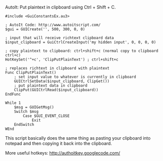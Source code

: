 AutoIt: Put plaintext in clipboard using Ctrl + Shift + C.

```autoit
#include <GuiConstantsEx.au3>

; AutoIt Code: http://www.autoitscript.com/
$gui = GUICreate('', 500, 300, 0, 0)

; input that will receive richtext clipboard data
$input_clipboard = GuiCtrlCreateInput('my hidden input', 0, 0, 0, 0)

; copy plaintext to clipboard: ctrl+shift+c (normal copy to clipboard ctrl+c)
HotKeySet('^+c', 'ClipPutPlainText') ; ctrl+shift+c

; replaces richtext in clipboard with plaintext
Func ClipPutPlainText()
	; set input value to whatever is currently in clipboard
	GUICtrlSetData($input_clipboard, ClipGet())
	; put plaintext data in clipboard
	ClipPut(GUICtrlRead($input_clipboard))
EndFunc

While 1
	$msg = GUIGetMsg()
	Switch $msg
		Case $GUI_EVENT_CLOSE
			Exit
	EndSwitch
WEnd
```

This script basically does the same thing as pasting your clipboard into notepad and then copying it back into the clipboard.

More useful hotkeys:
http://authoitkey.googlecode.com/